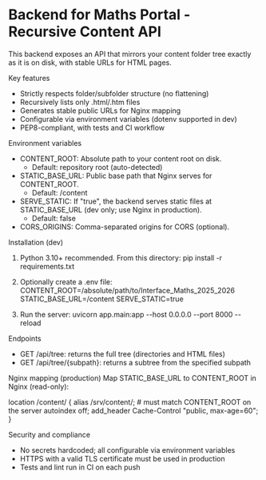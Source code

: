 # Backend for Maths Portal - Recursive Content API

This backend exposes an API that mirrors your content folder tree exactly as it is on disk, with stable URLs for HTML pages.

Key features
- Strictly respects folder/subfolder structure (no flattening)
- Recursively lists only .html/.htm files
- Generates stable public URLs for Nginx mapping
- Configurable via environment variables (dotenv supported in dev)
- PEP8-compliant, with tests and CI workflow

Environment variables
- CONTENT_ROOT: Absolute path to your content root on disk.
  - Default: repository root (auto-detected)
- STATIC_BASE_URL: Public base path that Nginx serves for CONTENT_ROOT.
  - Default: /content
- SERVE_STATIC: If "true", the backend serves static files at STATIC_BASE_URL (dev only; use Nginx in production).
  - Default: false
- CORS_ORIGINS: Comma-separated origins for CORS (optional).

Installation (dev)
1) Python 3.10+ recommended. From this directory:
   pip install -r requirements.txt

2) Optionally create a .env file:
   CONTENT_ROOT=/absolute/path/to/Interface_Maths_2025_2026
   STATIC_BASE_URL=/content
   SERVE_STATIC=true

3) Run the server:
   uvicorn app.main:app --host 0.0.0.0 --port 8000 --reload

Endpoints
- GET /api/tree: returns the full tree (directories and HTML files)
- GET /api/tree/{subpath}: returns a subtree from the specified subpath

Nginx mapping (production)
Map STATIC_BASE_URL to CONTENT_ROOT in Nginx (read-only):

location /content/ {
    alias /srv/content/;  # must match CONTENT_ROOT on the server
    autoindex off;
    add_header Cache-Control "public, max-age=60";
}

Security and compliance
- No secrets hardcoded; all configurable via environment variables
- HTTPS with a valid TLS certificate must be used in production
- Tests and lint run in CI on each push


